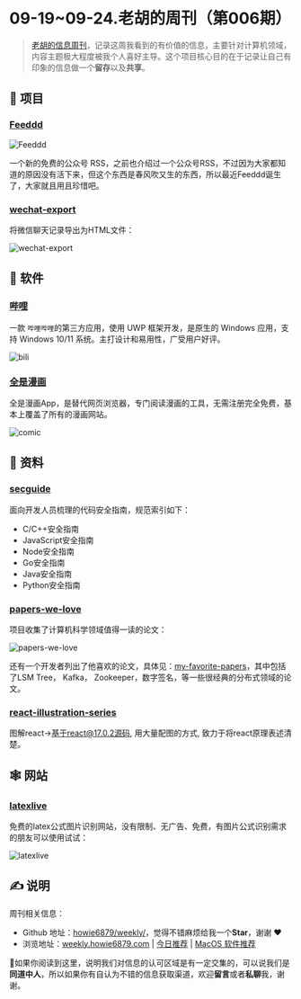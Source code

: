 # 09-19~09-24.老胡的周刊（第006期）

> [老胡的信息周刊](https://weekly.howie6879.com/)，记录这周我看到的有价值的信息，主要针对计算机领域，内容主题极大程度被我个人喜好主导。这个项目核心目的在于记录让自己有印象的信息做一个**留存**以及**共享**。

## 🎯 项目

### [Feeddd](https://github.com/feeddd/feeds)

![Feeddd](https://img.turingark.com/uPic/5a9np8.jpg)

一个新的免费的公众号 RSS，之前也介绍过一个公众号RSS，不过因为大家都知道的原因没有活下来，但这个东西是春风吹又生的东西，所以最近Feeddd诞生了，大家就且用且珍惜吧。

### [wechat-export](https://github.com/luin/wechat-export)

将微信聊天记录导出为HTML文件：

![wechat-export](https://img.turingark.com/uPic/eIhKUP.jpg)

## 🤖 软件

### [哔哩](https://github.com/Richasy/Bili.Uwp)

一款 `哔哩哔哩`的第三方应用，使用 UWP 框架开发，是原生的 Windows 应用，支持 Windows 10/11 系统。主打设计和易用性，广受用户好评。

![bili](https://img.turingark.com/uPic/lnDWzU.jpg)

### [全是漫画](https://github.com/hongchacha/cartoon)

全是漫画App，是替代网页浏览器，专门阅读漫画的工具，无需注册完全免费，基本上覆盖了所有的漫画网站。

![comic](https://img.turingark.com/uPic/FXXmY5.jpg)

## 👀 资料

### [secguide](https://github.com/Tencent/secguide)

面向开发人员梳理的代码安全指南，规范索引如下：

- C/C++安全指南
- JavaScript安全指南
- Node安全指南
- Go安全指南
- Java安全指南
- Python安全指南

### [papers-we-love](https://github.com/papers-we-love/papers-we-love)

项目收集了计算机科学领域值得一读的论文：

![papers-we-love](https://img.turingark.com/uPic/FiYqA1.png)

还有一个开发者列出了他喜欢的论文，具体见：[my-favorite-papers](https://ordep.dev/posts/my-favorite-papers)，其中包括了LSM Tree， Kafka， Zookeeper，数字签名，等一些很经典的分布式领域的论文。

### [react-illustration-series](https://github.com/7kms/react-illustration-series)

图解react->基于react@17.0.2源码, 用大量配图的方式, 致力于将react原理表述清楚。

## 🕸 网站

### [latexlive](https://www.latexlive.com/)

免费的latex公式图片识别网站，没有限制、无广告、免费，有图片公式识别需求的朋友可以使用试试：

![latexlive](https://img.turingark.com/uPic/Xnip2021-09-24_14-06-11.jpg)

## ✍️ 说明

周刊相关信息：

- Github 地址：[howie6879/weekly/](https://github.com/howie6879/weekly/)，觉得不错麻烦给我一个**Star**，谢谢 ❤️
- 浏览地址：[weekly.howie6879.com](https://weekly.howie6879.com) | [今日推荐](https://weekly.howie6879.com/recommend/index.html) | [MacOS 软件推荐](https://weekly.howie6879.com/soft/mac.html)

🙌如果你阅读到这里，说明我们对信息的认可区域是有一定交集的，可以说我们是**同道中人**，所以如果你有自认为不错的信息获取渠道，欢迎**留言**或者**私聊**我，谢谢。
